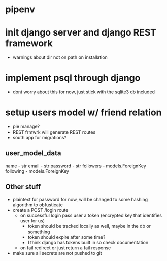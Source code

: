 # pipenv

# init django server and django REST framework
  - warnings about dir not on path on installation

# implement psql through django
  - dont worry about this for now, just stick with the sqlite3 db included

# setup users model w/ friend relation
- pie manage?
- REST frmwrk will generate REST routes
- south app for migrations?

## user_model_data
name - str
email - str
password - str
followers - models.ForeignKey
following - models.ForeignKey

## Other stuff
  - plaintext for password for now, will be changed to some hashing algorithm to obfusticate
  - create a POST /login route
    - on successful login pass user a token (encrypted key that identifies user for us)
      - token should be tracked locally as well, maybe in the db or something
      - token should expire after some time?
      - I think django has tokens built in so check documentation
    - on fail redirect or just return a fail response
  - make sure all secrets are not pushed to git

